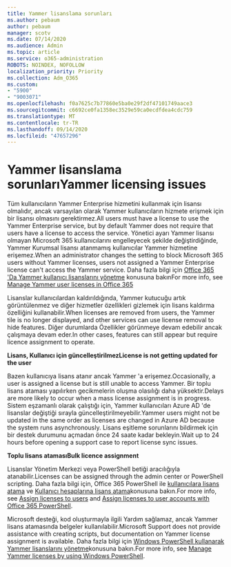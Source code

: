 ```yaml
---
title: Yammer lisanslama sorunları
ms.author: pebaum
author: pebaum
manager: scotv
ms.date: 07/14/2020
ms.audience: Admin
ms.topic: article
ms.service: o365-administration
ROBOTS: NOINDEX, NOFOLLOW
localization_priority: Priority
ms.collection: Adm_O365
ms.custom:
- "5900"
- "9003071"
ms.openlocfilehash: f0a7625c7b77860e5ba0e29f2df47101749aace3
ms.sourcegitcommit: c6692ce0fa1358ec3529e59ca0ecdfdea4cdc759
ms.translationtype: MT
ms.contentlocale: tr-TR
ms.lasthandoff: 09/14/2020
ms.locfileid: "47657296"
---
```

# <a name="yammer-licensing-issues"></a><span data-ttu-id="89dad-102">Yammer lisanslama sorunları</span><span class="sxs-lookup"><span data-stu-id="89dad-102">Yammer licensing issues</span></span>

<span data-ttu-id="89dad-103">Tüm kullanıcıların Yammer Enterprise hizmetini kullanmak için lisansı olmalıdır, ancak varsayılan olarak Yammer kullanıcıların hizmete erişmek için bir lisansı olmasını gerektirmez.</span><span class="sxs-lookup"><span data-stu-id="89dad-103">All users must have a license to use the Yammer Enterprise service, but by default Yammer does not require that users have a license to access the service.</span></span> <span data-ttu-id="89dad-104">Yönetici ayarı Yammer lisansı olmayan Microsoft 365 kullanıcılarını engelleyecek şekilde değiştirdiğinde, Yammer Kurumsal lisansı atanmamış kullanıcılar Yammer hizmetine erişemez.</span><span class="sxs-lookup"><span data-stu-id="89dad-104">When an administrator changes the setting to block Microsoft 365 users without Yammer licenses, users not assigned a Yammer Enterprise license can't access the Yammer service.</span></span> <span data-ttu-id="89dad-105">Daha fazla bilgi için [Office 365 'Da Yammer kullanıcı lisanslarını yönetme](https://docs.microsoft.com/yammer/manage-yammer-users/manage-yammer-licenses-in-office-365) konusuna bakın</span><span class="sxs-lookup"><span data-stu-id="89dad-105">For more info, see [Manage Yammer user licenses in Office 365](https://docs.microsoft.com/yammer/manage-yammer-users/manage-yammer-licenses-in-office-365)</span></span> 

<span data-ttu-id="89dad-106">Lisanslar kullanıcılardan kaldırıldığında, Yammer kutucuğu artık görüntülenmez ve diğer hizmetler özellikleri gizlemek için lisans kaldırma özelliğini kullanabilir.</span><span class="sxs-lookup"><span data-stu-id="89dad-106">When licenses are removed from users, the Yammer tile is no longer displayed, and other services can use license removal to hide features.</span></span> <span data-ttu-id="89dad-107">Diğer durumlarda Özellikler görünmeye devam edebilir ancak çalışmaya devam eder.</span><span class="sxs-lookup"><span data-stu-id="89dad-107">In other cases, features can still appear but require licence assignment to operate.</span></span>  

<span data-ttu-id="89dad-108">**Lisans, Kullanıcı için güncelleştirilmez**</span><span class="sxs-lookup"><span data-stu-id="89dad-108">**License is not getting updated for the user**</span></span>  

<span data-ttu-id="89dad-109">Bazen kullanıcıya lisans atanır ancak Yammer 'a erişemez.</span><span class="sxs-lookup"><span data-stu-id="89dad-109">Occasionally, a user is assigned a license but is still unable to access Yammer.</span></span> <span data-ttu-id="89dad-110">Bir toplu lisans ataması yapılırken gecikmelerin oluşma olasılığı daha yüksektir.</span><span class="sxs-lookup"><span data-stu-id="89dad-110">Delays are more likely to occur when a mass license assignment is in progress.</span></span> <span data-ttu-id="89dad-111">Sistem eşzamanlı olarak çalıştığı için, Yammer kullanıcıları Azure AD 'de lisanslar değiştiği sırayla güncelleştirilmeyebilir.</span><span class="sxs-lookup"><span data-stu-id="89dad-111">Yammer users might not be updated in the same order as licenses are changed in Azure AD because the system runs asynchronously.</span></span> <span data-ttu-id="89dad-112">Lisans eşitleme sorunlarını bildirmek için bir destek durumunu açmadan önce 24 saate kadar bekleyin.</span><span class="sxs-lookup"><span data-stu-id="89dad-112">Wait up to 24 hours before opening a support case to report license sync issues.</span></span>  

<span data-ttu-id="89dad-113">**Toplu lisans ataması**</span><span class="sxs-lookup"><span data-stu-id="89dad-113">**Bulk licence assignment**</span></span>  

<span data-ttu-id="89dad-114">Lisanslar Yönetim Merkezi veya PowerShell betiği aracılığıyla atanabilir.</span><span class="sxs-lookup"><span data-stu-id="89dad-114">Licenses can be assigned through the admin center or PowerShell scripting.</span></span> <span data-ttu-id="89dad-115">Daha fazla bilgi için, Office 365 PowerShell ile [kullanıcılara lisans atama](https://docs.microsoft.com/microsoft-365/admin/manage/assign-licenses-to-users) ve [Kullanıcı hesaplarına lisans atama](https://docs.microsoft.com/office365/enterprise/powershell/assign-licenses-to-user-accounts-with-office-365-powershell)konusuna bakın.</span><span class="sxs-lookup"><span data-stu-id="89dad-115">For more info, see [Assign licenses to users](https://docs.microsoft.com/microsoft-365/admin/manage/assign-licenses-to-users) and [Assign licenses to user accounts with Office 365 PowerShell](https://docs.microsoft.com/office365/enterprise/powershell/assign-licenses-to-user-accounts-with-office-365-powershell).</span></span> 

<span data-ttu-id="89dad-116">Microsoft desteği, kod oluşturmayla ilgili Yardım sağlamaz, ancak Yammer lisans atamasında belgeler kullanılabilir.</span><span class="sxs-lookup"><span data-stu-id="89dad-116">Microsoft Support does not provide assistance with creating scripts, but documentation on Yammer license assignment is available.</span></span> <span data-ttu-id="89dad-117">Daha fazla bilgi için [Windows PowerShell kullanarak Yammer lisanslarını yönetme](https://docs.microsoft.com/yammer/manage-yammer-users/manage-yammer-licenses-in-office-365#manage-yammer-licenses-by-using-windows-powershell)konusuna bakın.</span><span class="sxs-lookup"><span data-stu-id="89dad-117">For more info, see [Manage Yammer licenses by using Windows PowerShell](https://docs.microsoft.com/yammer/manage-yammer-users/manage-yammer-licenses-in-office-365#manage-yammer-licenses-by-using-windows-powershell).</span></span>